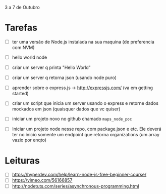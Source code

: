 3 a 7 de Outubro

# Tarefas

- [ ] ter uma versão de Node.js instalada na sua maquina (de preferencia com NVM)
- [ ] hello world node
- [ ] criar um server q printa "Hello World"
- [ ] criar um server q retorna json (usando node puro)
- [ ] aprender sobre o express.js -> http://expressjs.com/  (va em getting started)
- [ ] criar um script que inicia um server  usando o express e retorne dados mockados em json (quaisquer dados que vc quiser)
- [ ] iniciar um projeto novo no github chamado `maps_node_poc`
- [ ] Iniciar um projeto node nesse repo, com package.json e etc. Ele deverá ter no ínicio somente um endpoint que retorna organizations (um array vazio por enqto)


# Leituras

- [ ] https://hyperdev.com/help/learn-node-js-free-beginner-course/
- [ ] https://vimeo.com/56166857
- [ ] http://nodetuts.com/series/asynchronous-programming.html
